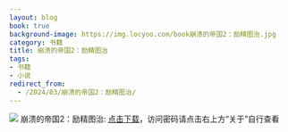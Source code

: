 ```yaml
---
layout: blog
book: true
background-image: https://img.locyoo.com/book崩溃的帝国2：励精图治.jpg
category: 书籍
title: 崩溃的帝国2：励精图治
tags:
- 书籍
- 小说
redirect_from:
  - /2024/03/崩溃的帝国2：励精图治/
---
```

![](https://img.locyoo.com/book崩溃的帝国2：励精图治.jpg)
崩溃的帝国2：励精图治: <a name = "ref1" href="https://089m.com/f/50983618-1269964334-012807?p=3619">点击下载</a>，访问密码请点击右上方“关于”自行查看